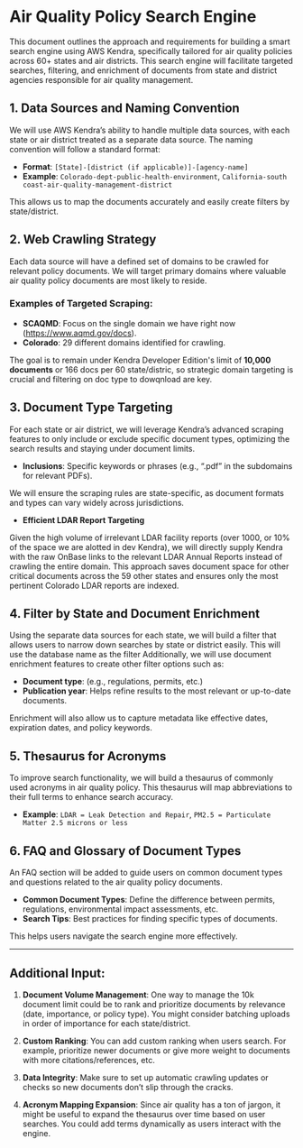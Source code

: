 # Air Quality Policy Search Engine

This document outlines the approach and requirements for building a smart search engine using AWS Kendra, specifically tailored for air quality policies across 60+ states and air districts. This search engine will facilitate targeted searches, filtering, and enrichment of documents from state and district agencies responsible for air quality management.

## 1. Data Sources and Naming Convention

We will use AWS Kendra’s ability to handle multiple data sources, with each state or air district treated as a separate data source. The naming convention will follow a standard format:

- **Format**: `[State]-[district (if applicable)]-[agency-name]`
- **Example**: `Colorado-dept-public-health-environment`, `California-south coast-air-quality-management-district`

This allows us to map the documents accurately and easily create filters by state/district.

## 2. Web Crawling Strategy

Each data source will have a defined set of domains to be crawled for relevant policy documents. We will target primary domains where valuable air quality policy documents are most likely to reside.

### Examples of Targeted Scraping:
- **SCAQMD**: Focus on the single domain we have right now (https://www.aqmd.gov/docs).
- **Colorado**: 29 different domains identified for crawling.

The goal is to remain under Kendra Developer Edition's limit of **10,000 documents** or 166 docs per 60 state/distric, so strategic domain targeting is crucial and filtering on doc type to dowqnload are key.

## 3. Document Type Targeting

For each state or air district, we will leverage Kendra’s advanced scraping features to only include or exclude specific document types, optimizing the search results and staying under document limits.

- **Inclusions**: Specific keywords or phrases (e.g., “.pdf” in the subdomains for relevant PDFs).

We will ensure the scraping rules are state-specific, as document formats and types can vary widely across jurisdictions.

- **Efficient LDAR Report Targeting**

Given the high volume of irrelevant LDAR facility reports (over 1000, or 10% of the space we are alotted in dev Kendra), we will directly supply Kendra with the raw OnBase links to the relevant LDAR Annual Reports instead of crawling the entire domain. This approach saves document space for other critical documents across the 59 other states and ensures only the most pertinent Colorado LDAR reports are indexed. 


## 4. Filter by State and Document Enrichment

Using the separate data sources for each state, we will build a filter that allows users to narrow down searches by state or district easily. This will use the database name as the filter Additionally, we will use document enrichment features to create other filter options such as:

- **Document type**: (e.g., regulations, permits, etc.)
- **Publication year**: Helps refine results to the most relevant or up-to-date documents.
  
Enrichment will also allow us to capture metadata like effective dates, expiration dates, and policy keywords.

## 5. Thesaurus for Acronyms

To improve search functionality, we will build a thesaurus of commonly used acronyms in air quality policy. This thesaurus will map abbreviations to their full terms to enhance search accuracy.

- **Example**: `LDAR = Leak Detection and Repair`, `PM2.5 = Particulate Matter 2.5 microns or less`

## 6. FAQ and Glossary of Document Types

An FAQ section will be added to guide users on common document types and questions related to the air quality policy documents.

- **Common Document Types**: Define the difference between permits, regulations, environmental impact assessments, etc.
- **Search Tips**: Best practices for finding specific types of documents.
  
This helps users navigate the search engine more effectively.

---

## Additional Input:

1. **Document Volume Management**: One way to manage the 10k document limit could be to rank and prioritize documents by relevance (date, importance, or policy type). You might consider batching uploads in order of importance for each state/district.
   
2. **Custom Ranking**: You can add custom ranking when users search. For example, prioritize newer documents or give more weight to documents with more citations/references, etc.

3. **Data Integrity**: Make sure to set up automatic crawling updates or checks so new documents don’t slip through the cracks.

4. **Acronym Mapping Expansion**: Since air quality has a ton of jargon, it might be useful to expand the thesaurus over time based on user searches. You could add terms dynamically as users interact with the engine.


